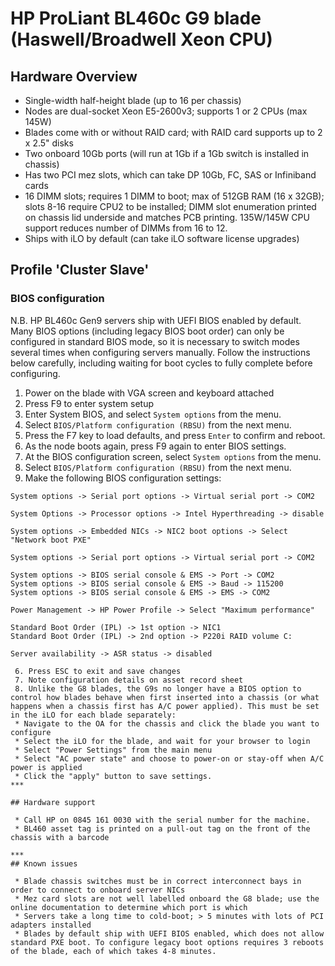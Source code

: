 # HP ProLiant BL460c G9 blade (Haswell/Broadwell Xeon CPU)

## Hardware Overview

 * Single-width half-height blade (up to 16 per chassis)
 * Nodes are dual-socket Xeon E5-2600v3; supports 1 or 2 CPUs (max 145W)
 * Blades come with or without RAID card; with RAID card supports up to 2 x 2.5" disks
 * Two onboard 10Gb ports (will run at 1Gb if a 1Gb switch is installed in chassis)
 * Has two PCI mez slots, which can take DP 10Gb, FC, SAS or Infiniband cards
 * 16 DIMM slots; requires 1 DIMM to boot; max of 512GB RAM (16 x 32GB); slots 8-16 require CPU2 to be installed; DIMM slot enumeration printed on chassis lid underside and matches PCB printing. 135W/145W CPU support reduces number of DIMMs from 16 to 12. 
 * Ships with iLO by default (can take iLO software license upgrades)

## Profile 'Cluster Slave'

### BIOS configuration

N.B. HP BL460c Gen9 servers ship with UEFI BIOS enabled by default. Many BIOS options (including legacy BIOS boot order) can only be configured in standard BIOS mode, so it is necessary to switch modes several times when configuring servers manually. Follow the instructions below carefully, including waiting for boot cycles to fully complete before configuring. 

 1. Power on the blade with VGA screen and keyboard attached
 2. Press F9 to enter system setup
 3. Enter System BIOS, and select ```System options``` from the menu.
 4. Select ```BIOS/Platform configuration (RBSU)``` from the next menu.
 5. Press the F7 key to load defaults, and press ```Enter``` to confirm and reboot.
 6. As the node boots again, press F9 again to enter BIOS settings.
 7. At the BIOS configuration screen, select ```System options``` from the menu.
 8. Select ```BIOS/Platform configuration (RBSU)``` from the next menu.
 9. Make the following BIOS configuration settings:
```
System options -> Serial port options -> Virtual serial port -> COM2
```
```
System Options -> Processor options -> Intel Hyperthreading -> disable
```
```
System options -> Embedded NICs -> NIC2 boot options -> Select "Network boot PXE"
```
```
System options -> Serial port options -> Virtual serial port -> COM2
```
```
System options -> BIOS serial console & EMS -> Port -> COM2
System options -> BIOS serial console & EMS -> Baud -> 115200
System options -> BIOS serial console & EMS -> EMS -> COM2
```
```
Power Management -> HP Power Profile -> Select "Maximum performance"
```
```
Standard Boot Order (IPL) -> 1st option -> NIC1
Standard Boot Order (IPL) -> 2nd option -> P220i RAID volume C:
```
```
Server availability -> ASR status -> disabled
```
```
 6. Press ESC to exit and save changes
 7. Note configuration details on asset record sheet
 8. Unlike the G8 blades, the G9s no longer have a BIOS option to control how blades behave when first inserted into a chassis (or what happens when a chassis first has A/C power applied). This must be set in the iLO for each blade separately:
 * Navigate to the OA for the chassis and click the blade you want to configure
 * Select the iLO for the blade, and wait for your browser to login
 * Select "Power Settings" from the main menu
 * Select "AC power state" and choose to power-on or stay-off when A/C power is applied
 * Click the "apply" button to save settings.
***

## Hardware support

 * Call HP on 0845 161 0030 with the serial number for the machine.
 * BL460 asset tag is printed on a pull-out tag on the front of the chassis with a barcode
 
***
## Known issues
 
 * Blade chassis switches must be in correct interconnect bays in order to connect to onboard server NICs  
 * Mez card slots are not well labelled onboard the G8 blade; use the online documentation to determine which port is which
 * Servers take a long time to cold-boot; > 5 minutes with lots of PCI adapters installed
 * Blades by default ship with UEFI BIOS enabled, which does not allow standard PXE boot. To configure legacy boot options requires 3 reboots of the blade, each of which takes 4-8 minutes. 
